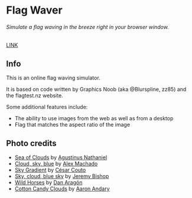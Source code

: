 # Flag Waver

###### Simulate a flag waving in the breeze right in your browser window.


[LINK](https://iamvukasin.github.io/flagwaver/)


## Info

This is an online flag waving simulator.

It is based on code written by Graphics Noob (aka @Blurspline, zz85) and the flagtest.nz website.

Some additional features include:

+ The ability to use images from the web as well as from a desktop
+ Flag that matches the aspect ratio of the image

## Photo credits

+ [Sea of Clouds](https://unsplash.com/photos/xYfhRemMRMY) by [Agustinus Nathaniel](https://unsplash.com/@nate_228)
+ [Cloud, sky, blue](https://unsplash.com/photos/80sv993lUKI) by [Alex Machado](https://unsplash.com/@alexmachado)
+ [Sky Gradient](https://unsplash.com/photos/pC2xOplxsVs) by [César Couto](https://unsplash.com/@xcrap)
+ [Sky, cloud, blue sky](https://unsplash.com/photos/w32Lz3tOnuE) by [Jeremy Bishop](https://unsplash.com/@tentides)
+ [Wild Horses](https://unsplash.com/photos/n20DUSVsUk8) by [Dan Aragón](https://unsplash.com/@danaragonmx)
+ [Cotton Candy Clouds](https://unsplash.com/photos/afHVU5hBqnw) by [Aaron Andary](https://unsplash.com/@gentlemendesign)
